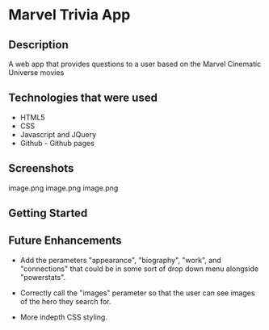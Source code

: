 # Marvel Trivia App 

## Description
 A web app that provides questions to a user based on the Marvel Cinematic Universe movies

## Technologies that were used 
- HTML5 
- CSS
- Javascript and JQuery 
- Github - Github pages 

## Screenshots 

image.png 
image.png
image.png

## Getting Started


## Future Enhancements 
- Add the perameters "appearance", "biography", "work", and "connections" that could be in some sort of drop down menu alongside "powerstats".

- Correctly call the "images" perameter so that the user can see images of the hero they search for. 

- More indepth CSS styling. 